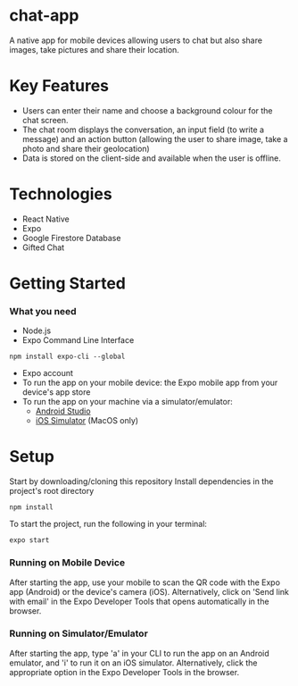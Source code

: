 # chat-app
A native app for mobile devices allowing users to chat but also share images, take pictures and share their location.

# Key Features
- Users can enter their name and choose a background colour for the chat screen.
- The chat room displays the conversation, an input field (to write a message) and an action button (allowing the user to share image, take a photo and share their geolocation)
- Data is stored on the client-side and available when the user is offline.

# Technologies
- React Native
- Expo
- Google Firestore Database
- Gifted Chat

# Getting Started
### What you need
- Node.js
- Expo Command Line Interface
```
npm install expo-cli --global
```
- Expo account
- To run the app on your mobile device: the Expo mobile app from your device's app store
- To run the app on your machine via a simulator/emulator: 
     - [Android Studio](https://docs.expo.io/workflow/android-studio-emulator/)
     - [iOS Simulator](https://docs.expo.io/workflow/ios-simulator/) (MacOS only)

# Setup
Start by downloading/cloning this repository
Install dependencies in the project's root directory
```
npm install
```
To start the project, run the following in your terminal:
```
expo start
```

### Running on Mobile Device
After starting the app, use your mobile to scan the QR code with the Expo app (Android) or the device's camera (iOS). Alternatively, click on 'Send link with email' in the Expo Developer Tools that opens automatically in the browser.

### Running on Simulator/Emulator
After starting the app, type 'a' in your CLI to run the app on an Android emulator, and 'i' to run it on an iOS simulator. Alternatively, click the appropriate option in the Expo Developer Tools in the browser.
